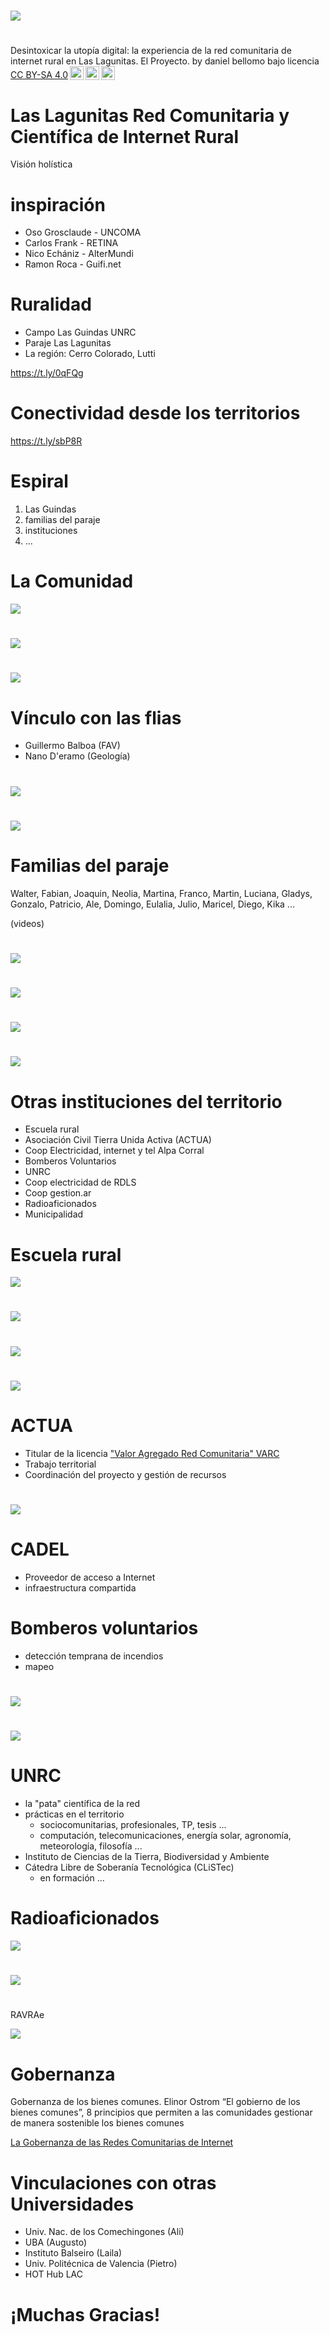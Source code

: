 # 

![](img/flyer.jpeg)



# 

<p xmlns:cc="http://creativecommons.org/ns#" xmlns:dct="http://purl.org/dc/terms/"><span property="dct:title">Desintoxicar la utopía digital: la experiencia de la red comunitaria de internet rural en Las Lagunitas. El Proyecto.</span> by <span property="cc:attributionName">daniel bellomo</span> bajo licencia<a href="https://creativecommons.org/licenses/by-sa/4.0/deed.es" target="_blank" rel="license noopener noreferrer" style="display:inline-block;">CC BY-SA 4.0<img style="height:22px!important;margin-left:3px;vertical-align:text-bottom;" src="https://mirrors.creativecommons.org/presskit/icons/cc.svg?ref=chooser-v1" alt=""><img style="height:22px!important;margin-left:3px;vertical-align:text-bottom;" src="https://mirrors.creativecommons.org/presskit/icons/by.svg?ref=chooser-v1" alt=""><img style="height:22px!important;margin-left:3px;vertical-align:text-bottom;" src="https://mirrors.creativecommons.org/presskit/icons/sa.svg?ref=chooser-v1" alt=""></a></p>



# Las Lagunitas Red Comunitaria y Científica de Internet Rural

Visión holística



# inspiración

- Oso Grosclaude - UNCOMA  
- Carlos Frank - RETINA  
- Nico Echániz - AlterMundi  
- Ramon Roca - Guifi.net



# Ruralidad

- Campo Las Guindas UNRC
- Paraje Las Lagunitas
- La región: Cerro Colorado, Lutti 

https://t.ly/0qFQg



# Conectividad desde los territorios

https://t.ly/sbP8R



# Espiral

1. Las Guindas
2. familias del paraje
3. instituciones 
4. ...



# La Comunidad

![](img/IMG_5400.jpeg)



#

![](img/IMG_5408.jpeg)



# 

![](img/IMG_5411.jpeg)



# Vínculo con las flias

- Guillermo Balboa (FAV)
- Nano D'eramo (Geología)



#

![](img/IMG_5423.jpeg)



#

![](img/IMG_5424.jpeg)



# Familias del paraje 

Walter, Fabian, Joaquin, Neolia, Martina, Franco, Martin, Luciana, Gladys, Gonzalo, Patricio, Ale, Domingo, Eulalia, Julio, Maricel, Diego, Kika ...

(videos)



#

![](img/hogar_1.jpeg)



# 

![](img/hogar_2.jpeg)



#

![](img/hogar_3.jpeg)



#

![](img/hogar_4.jpeg)



# Otras instituciones del territorio

- Escuela rural
- Asociación Civil Tierra Unida Activa (ACTUA)
- Coop Electricidad, internet y tel Alpa Corral 
- Bomberos Voluntarios
- UNRC
- Coop electricidad de RDLS
- Coop gestion.ar
- Radioaficionados
- Municipalidad



# Escuela rural

![](img/esc.jpg)



#

![](img/taller_esc_rurales_1.jpg)



# 

![](img/taller_esc_rurales_2.jpg)



#

![](img/taller_esc_rurales_3.jpg)



# ACTUA

- Titular de la licencia ["Valor Agregado Red Comunitaria" VARC](https://altermundi.net/como-solicitar-una-licencia-varc-de-redes-comunitarias/)
- Trabajo territorial
- Coordinación del proyecto y gestión de recursos



#

![](img/ACTUA_asamblea.jpeg)



# CADEL

- Proveedor de acceso a Internet
- infraestructura compartida



# Bomberos voluntarios

- detección temprana de incendios
- mapeo



# 

![](img/bomberos_1.jpg)



#

![](img/bomberos_2.jpg)



# UNRC

- la "pata" científica de la red
- prácticas en el territorio
  - sociocomunitarias, profesionales, TP, tesis ...
  - computación, telecomunicaciones, energía solar, agronomía, meteorología, filosofía ...
- Instituto de Ciencias de la Tierra, Biodiversidad y Ambiente
- Cátedra Libre de Soberanía Tecnológica (CLiSTec)
  - en formación ...



#
# Radioaficionados

![](img/lu1hcw.jpg)



# 

![](img/repe_VHF.jpeg)



# 

RAVRAe

![](img/RAVRAe.jpeg)



# Gobernanza

Gobernanza de los bienes comunes. Elinor Ostrom “El gobierno de los bienes comunes”, 8 principios que permiten a las comunidades gestionar de manera sostenible los bienes comunes

[La Gobernanza de las Redes Comunitarias de Internet](https://landing.guifi.net/es/la-gobernanza-de-las-redes-comunitarias-de-internet/)



# Vinculaciones con otras Universidades

- Univ. Nac. de los Comechingones (Ali)
- UBA (Augusto)
- Instituto Balseiro (Laila)
- Univ. Politécnica de Valencia (Pietro)
- HOT Hub LAC



# ¡Muchas Gracias!
